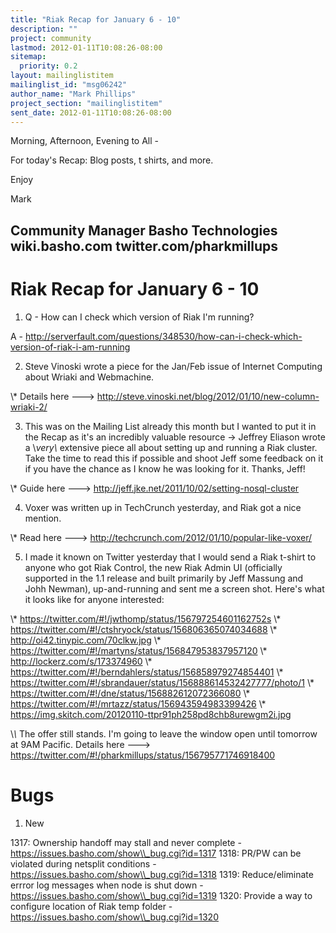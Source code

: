 ```yaml
---
title: "Riak Recap for January 6 - 10"
description: ""
project: community
lastmod: 2012-01-11T10:08:26-08:00
sitemap:
  priority: 0.2
layout: mailinglistitem
mailinglist_id: "msg06242"
author_name: "Mark Phillips"
project_section: "mailinglistitem"
sent_date: 2012-01-11T10:08:26-08:00
---
```



Morning, Afternoon, Evening to All -

For today's Recap: Blog posts, t shirts, and more.

Enjoy

Mark

Community Manager
Basho Technologies
wiki.basho.com
twitter.com/pharkmillups
-----------------------------------

Riak Recap for January 6 - 10
======================

1) Q - How can I check which version of Riak I'm running?

 A - 
http://serverfault.com/questions/348530/how-can-i-check-which-version-of-riak-i-am-running


2) Steve Vinoski wrote a piece for the Jan/Feb issue of Internet
Computing about Wriaki and Webmachine.

\\* Details here ---&gt;
http://steve.vinoski.net/blog/2012/01/10/new-column-wriaki-2/

3) This was on the Mailing List already this month but I wanted to put
it in the Recap as it's an incredibly valuable resource -&gt; Jeffrey
Eliason wrote a \\*very\\* extensive piece all about setting up and
running a Riak cluster. Take the time to read this if possible and
shoot Jeff some feedback on it if you have the chance as I know he was
looking for it. Thanks, Jeff!

\\* Guide here ---&gt; http://jeff.jke.net/2011/10/02/setting-nosql-cluster

4) Voxer was written up in TechCrunch yesterday, and Riak got a nice mention.

\\* Read here ---&gt; http://techcrunch.com/2012/01/10/popular-like-voxer/

5) I made it known on Twitter yesterday that I would send a Riak
t-shirt to anyone who got Riak Control, the new Riak Admin UI
(officially supported in the 1.1 release and built primarily by Jeff
Massung and Johh Newman), up-and-running and sent me a screen shot.
Here's what it looks like for anyone interested:

\\* https://twitter.com/#!/jwthomp/status/156797254601162752s
\\* https://twitter.com/#!/ctshryock/status/156806365074034688
\\* http://oi42.tinypic.com/70clkw.jpg
\\* https://twitter.com/#!/martyns/status/156847953837957120
\\* http://lockerz.com/s/173374960
\\* https://twitter.com/#!/berndahlers/status/156858979274854401
\\* https://twitter.com/#!/sbrandauer/status/156888614532427777/photo/1
\\* https://twitter.com/#!/dne/status/156882612072366080
\\* https://twitter.com/#!/mrtazz/status/156943594983399426
\\* https://img.skitch.com/20120110-ttpr91ph258pd8chb8urewgm2i.jpg

\\*\\* The offer still stands. I'm going to leave the window open until
tomorrow at 9AM Pacific. Details here ---&gt;
https://twitter.com/#!/pharkmillups/status/156795771746918400

# Bugs

1) New

1317: Ownership handoff may stall and never complete -
https://issues.basho.com/show\\_bug.cgi?id=1317
1318: PR/PW can be violated during netsplit conditions -
https://issues.basho.com/show\\_bug.cgi?id=1318
1319: Reduce/eliminate errror log messages when node is shut down -
https://issues.basho.com/show\\_bug.cgi?id=1319
1320: Provide a way to configure location of Riak temp folder -
https://issues.basho.com/show\\_bug.cgi?id=1320

